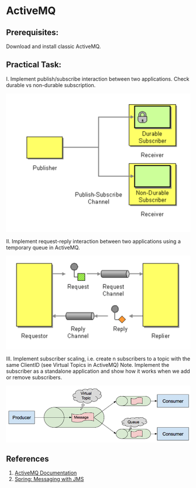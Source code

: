 # ActiveMQ

## Prerequisites:

Download and install classic ActiveMQ.


## Practical Task:

I. Implement publish/subscribe interaction between two applications. Check durable vs non-durable subscription.

![image info](./Content/Attachments/dur_non_dur.png)

II. Implement request-reply interaction between two applications using a temporary queue in ActiveMQ.

![image info](./Content/Attachments/request-reply.png)

III. Implement subscriber scaling, i.e. create n subscribers to a topic with the same ClientID (see Virtual Topics in ActiveMQ)
Note. Implement the subscriber as a standalone application and show how it works when we add or remove subscribers.

![image info](./Content/Attachments/virtual-topic.png)

## References

1. [ActiveMQ Documentation](https://activemq.apache.org/components/classic/documentation)
2. [Spring: Messaging with JMS](https://www.linkedin.com/learning/spring-messaging-with-jms)
